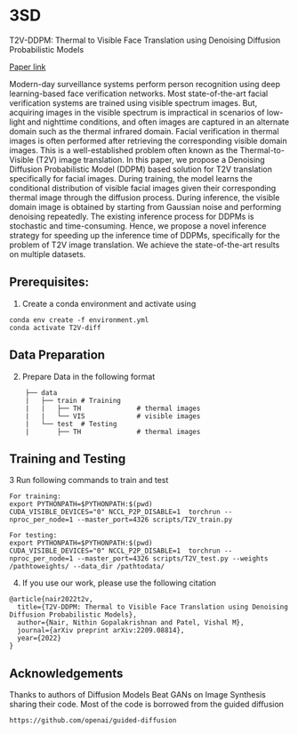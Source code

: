 # 3SD
T2V-DDPM: Thermal to Visible Face Translation using Denoising Diffusion Probabilistic Models

[Paper link](https://arxiv.org/pdf/2209.08814.pdf)

Modern-day surveillance systems perform person recognition using deep learning-based face verification networks. Most state-of-the-art facial verification systems are
trained using visible spectrum images. But, acquiring images in the visible spectrum is impractical in scenarios of low-light and nighttime conditions, and often images are captured in an alternate domain such as the thermal infrared domain. Facial verification in thermal images is often performed after retrieving the corresponding visible domain images. This is a well-established problem often known as the Thermal-to-Visible (T2V) image translation. In this paper, we propose a Denoising Diffusion Probabilistic Model (DDPM) based solution for T2V translation specifically for facial images. During training, the model learns the conditional distribution of visible facial images given their corresponding thermal image through the diffusion process. During inference, the visible domain image is obtained by starting from Gaussian noise and performing denoising repeatedly. The existing inference process for DDPMs is stochastic and time-consuming. Hence, we propose a novel inference strategy for speeding up the inference time of DDPMs, specifically for the problem of T2V image translation. We achieve the state-of-the-art results on multiple datasets. 

## Prerequisites:
1. Create a conda environment and activate using 
```
conda env create -f environment.yml
conda activate T2V-diff
```
## Data Preparation
2. Prepare Data in the following format
```
    ├── data 
    |   ├── train # Training  
    |   |   ├── TH              # thermal images 
    |   |   └── VIS             # visible images
    |   └── test  # Testing
    |       ├── TH              # thermal images 
```
## Training and Testing
3 Run following commands to train and test 
```
For training:
export PYTHONPATH=$PYTHONPATH:$(pwd)
CUDA_VISIBLE_DEVICES="0" NCCL_P2P_DISABLE=1  torchrun --nproc_per_node=1 --master_port=4326 scripts/T2V_train.py 

For testing:
export PYTHONPATH=$PYTHONPATH:$(pwd)
CUDA_VISIBLE_DEVICES="0" NCCL_P2P_DISABLE=1  torchrun --nproc_per_node=1 --master_port=4326 scripts/T2V_test.py --weights /pathtoweights/ --data_dir /pathtodata/
```
4. If you use our work, please use the following citation
```
@article{nair2022t2v,
  title={T2V-DDPM: Thermal to Visible Face Translation using Denoising Diffusion Probabilistic Models},
  author={Nair, Nithin Gopalakrishnan and Patel, Vishal M},
  journal={arXiv preprint arXiv:2209.08814},
  year={2022}
}
```

## Acknowledgements
Thanks to authors of Diffusion Models Beat GANs on Image Synthesis sharing their code. Most of the code is borrowed from the guided diffusion
```
https://github.com/openai/guided-diffusion
```
